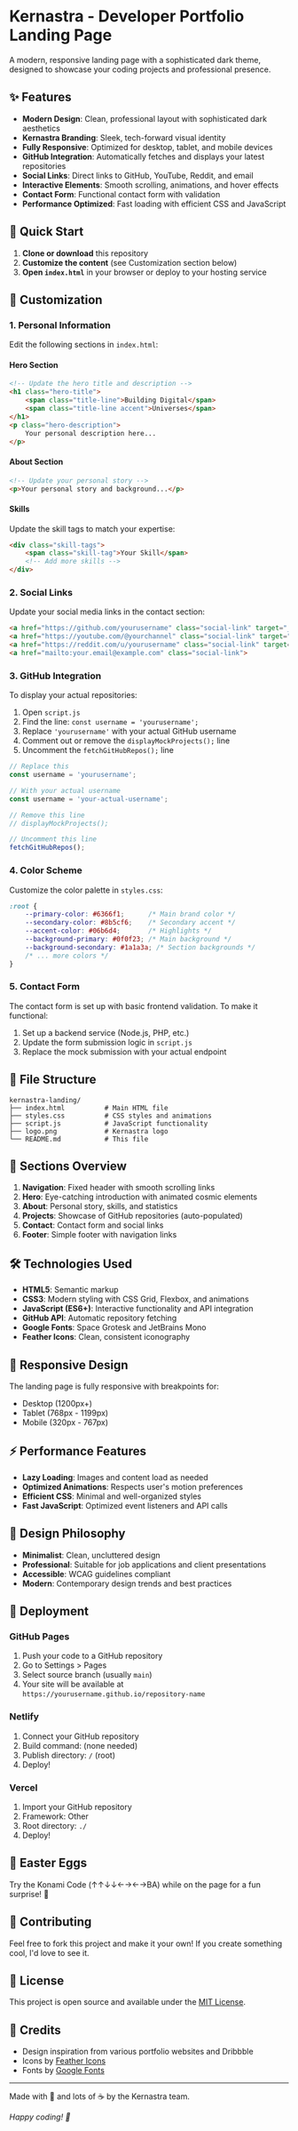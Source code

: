 # Kernastra - Developer Portfolio Landing Page

A modern, responsive landing page with a sophisticated dark theme, designed to showcase your coding projects and professional presence.

## ✨ Features

- **Modern Design**: Clean, professional layout with sophisticated dark aesthetics
- **Kernastra Branding**: Sleek, tech-forward visual identity
- **Fully Responsive**: Optimized for desktop, tablet, and mobile devices
- **GitHub Integration**: Automatically fetches and displays your latest repositories
- **Social Links**: Direct links to GitHub, YouTube, Reddit, and email
- **Interactive Elements**: Smooth scrolling, animations, and hover effects
- **Contact Form**: Functional contact form with validation
- **Performance Optimized**: Fast loading with efficient CSS and JavaScript

## 🚀 Quick Start

1. **Clone or download** this repository
2. **Customize the content** (see Customization section below)
3. **Open `index.html`** in your browser or deploy to your hosting service

## 🎨 Customization

### 1. Personal Information

Edit the following sections in `index.html`:

#### Hero Section
```html
<!-- Update the hero title and description -->
<h1 class="hero-title">
    <span class="title-line">Building Digital</span>
    <span class="title-line accent">Universes</span>
</h1>
<p class="hero-description">
    Your personal description here...
</p>
```

#### About Section
```html
<!-- Update your personal story -->
<p>Your personal story and background...</p>
```

#### Skills
Update the skill tags to match your expertise:
```html
<div class="skill-tags">
    <span class="skill-tag">Your Skill</span>
    <!-- Add more skills -->
</div>
```

### 2. Social Links

Update your social media links in the contact section:

```html
<a href="https://github.com/yourusername" class="social-link" target="_blank">
<a href="https://youtube.com/@yourchannel" class="social-link" target="_blank">
<a href="https://reddit.com/u/yourusername" class="social-link" target="_blank">
<a href="mailto:your.email@example.com" class="social-link">
```

### 3. GitHub Integration

To display your actual repositories:

1. Open `script.js`
2. Find the line: `const username = 'yourusername';`
3. Replace `'yourusername'` with your actual GitHub username
4. Comment out or remove the `displayMockProjects();` line
5. Uncomment the `fetchGitHubRepos();` line

```javascript
// Replace this
const username = 'yourusername';

// With your actual username
const username = 'your-actual-username';

// Remove this line
// displayMockProjects();

// Uncomment this line
fetchGitHubRepos();
```

### 4. Color Scheme

Customize the color palette in `styles.css`:

```css
:root {
    --primary-color: #6366f1;      /* Main brand color */
    --secondary-color: #8b5cf6;    /* Secondary accent */
    --accent-color: #06b6d4;       /* Highlights */
    --background-primary: #0f0f23; /* Main background */
    --background-secondary: #1a1a3a; /* Section backgrounds */
    /* ... more colors */
}
```

### 5. Contact Form

The contact form is set up with basic frontend validation. To make it functional:

1. Set up a backend service (Node.js, PHP, etc.)
2. Update the form submission logic in `script.js`
3. Replace the mock submission with your actual endpoint

## 📁 File Structure

```
kernastra-landing/
├── index.html          # Main HTML file
├── styles.css          # CSS styles and animations
├── script.js           # JavaScript functionality
├── logo.png            # Kernastra logo
└── README.md           # This file
```

## 🎯 Sections Overview

1. **Navigation**: Fixed header with smooth scrolling links
2. **Hero**: Eye-catching introduction with animated cosmic elements
3. **About**: Personal story, skills, and statistics
4. **Projects**: Showcase of GitHub repositories (auto-populated)
5. **Contact**: Contact form and social links
6. **Footer**: Simple footer with navigation links

## 🛠️ Technologies Used

- **HTML5**: Semantic markup
- **CSS3**: Modern styling with CSS Grid, Flexbox, and animations
- **JavaScript (ES6+)**: Interactive functionality and API integration
- **GitHub API**: Automatic repository fetching
- **Google Fonts**: Space Grotesk and JetBrains Mono
- **Feather Icons**: Clean, consistent iconography

## 📱 Responsive Design

The landing page is fully responsive with breakpoints for:
- Desktop (1200px+)
- Tablet (768px - 1199px)
- Mobile (320px - 767px)

## ⚡ Performance Features

- **Lazy Loading**: Images and content load as needed
- **Optimized Animations**: Respects user's motion preferences
- **Efficient CSS**: Minimal and well-organized styles
- **Fast JavaScript**: Optimized event listeners and API calls

## 🎨 Design Philosophy

- **Minimalist**: Clean, uncluttered design
- **Professional**: Suitable for job applications and client presentations
- **Accessible**: WCAG guidelines compliant
- **Modern**: Contemporary design trends and best practices

## 🚀 Deployment

### GitHub Pages
1. Push your code to a GitHub repository
2. Go to Settings > Pages
3. Select source branch (usually `main`)
4. Your site will be available at `https://yourusername.github.io/repository-name`

### Netlify
1. Connect your GitHub repository
2. Build command: (none needed)
3. Publish directory: `/` (root)
4. Deploy!

### Vercel
1. Import your GitHub repository
2. Framework: Other
3. Root directory: `./`
4. Deploy!

## 🎪 Easter Eggs

Try the Konami Code (↑↑↓↓←→←→BA) while on the page for a fun surprise! 🚀

## 🤝 Contributing

Feel free to fork this project and make it your own! If you create something cool, I'd love to see it.

## 📄 License

This project is open source and available under the [MIT License](LICENSE).

## 💫 Credits

- Design inspiration from various portfolio websites and Dribbble
- Icons by [Feather Icons](https://feathericons.com/)
- Fonts by [Google Fonts](https://fonts.google.com/)

---

Made with 💙 and lots of ☕ by the Kernastra team.

*Happy coding! 🚀*
